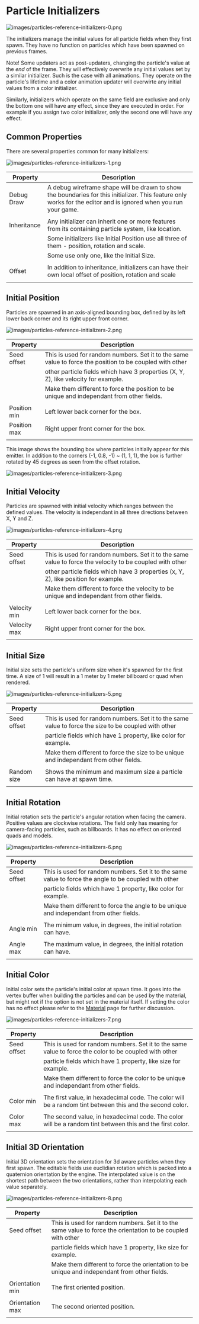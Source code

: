 # Particle Initializers

![images/particles-reference-initializers-0.png](images/particles-reference-initializers-0.png) 

The initializers manage the initial values for all particle fields when they first spawn. They have no function on particles which have been spawned on previous frames.

Note! Some updaters act as post-updaters, changing the particle's value at the *end* of the frame. They will effectively overwrite any initial values set by a similar initializer. Such is the case with all animations. They operate on the particle's lifetime and a color animation updater will overwirte any initial values from a color initializer.

Similarly, initializers which operate on the same field are exclusive and only the bottom one will have any effect, since they are executed in order. For example if you assign two color initializer, only the second one will have any effect.

## Common Properties

There are several properties common for many initializers:

![images/particles-reference-initializers-1.png](images/particles-reference-initializers-1.png) 

| Property                    | Description                                                                                             |
|-----------------------------|---------------------------------------------------------------------------------------------------------|
| Debug Draw                  | A debug wireframe shape will be drawn to show the boundaries for this initializer. This feature only works for the editor and is ignored when you run your game.        |
|                             |                                                                                                         |
| Inheritance                 | Any initializer can inherit one or more features from its containing particle system, like location.    |
|                             | Some initializers like Initial Position use all three of them - position, rotation and scale.           |
|                             | Some use only one, like the Initial Size.                  |
|                             |                                                                                                         |
| Offset                      | In addition to inheritance, initializers can have their own local offset of position, rotation and scale|
|                             |                                                                                                         |

## Initial Position

Particles are spawned in an axis-aligned bounding box, defined by its left lower back corner and its right upper front corner.

![images/particles-reference-initializers-2.png](images/particles-reference-initializers-2.png) 

| Property                    | Description                                                                                             |
|-----------------------------|---------------------------------------------------------------------------------------------------------|
| Seed offset                 | This is used for random numbers. Set it to the same value to force the position to be coupled with other         |
|                             | other particle fields which have 3 properties (X, Y, Z), like velocity for example.                           |
|                             | Make them different to force the position to be unique and independant from other fields.               |
|                             |                                                                                                         |
| Position min                | Left lower back corner for the box.                                                                     |
| Position max                | Right upper front corner for the box.                                                                   |
|                             |                                                                                                         |

This image shows the bounding box where particles initially appear for this emitter. In addition to the corners (-1, 0.8, -1) ~ (1, 1, 1), the box is further rotated by 45 degrees as seen from the offset rotation.

![images/particles-reference-initializers-3.png](images/particles-reference-initializers-3.png) 


## Initial Velocity

Particles are spawned with initial velocity which ranges between the defined values. The velocity is independant in all three directions between X, Y and Z.

![images/particles-reference-initializers-4.png](images/particles-reference-initializers-4.png) 

| Property                    | Description                                                                                             |
|-----------------------------|---------------------------------------------------------------------------------------------------------|
| Seed offset                 | This is used for random numbers. Set it to the same value to force the velocity to be coupled with other         |
|                             | other particle fields which have 3 properties (x, Y, Z), like position for example.                           |
|                             | Make them different to force the velocity to be unique and independant from other fields.               |
|                             |                                                                                                         |
| Velocity min                | Left lower back corner for the box.                                                                     |
| Velocity max                | Right upper front corner for the box.                                                                   |
|                             |                                                                                                         |

## Initial Size

Initial size sets the particle's uniform size when it's spawned for the first time. A size of 1 will result in a 1 meter by 1 meter billboard or quad when rendered.

![images/particles-reference-initializers-5.png](images/particles-reference-initializers-5.png) 

| Property                    | Description                                                                                             |
|-----------------------------|---------------------------------------------------------------------------------------------------------|
| Seed offset                 | This is used for random numbers. Set it to the same value to force the size to be coupled with other             |
|                             | particle fields which have 1 property, like color for example.                                          |
|                             | Make them different to force the size to be unique and independant from other fields.                   |
|                             |                                                                                                         |
| Random size                 | Shows the minimum and maximum size a particle can have at spawn time.                                   |
|                             |                                                                                                         |

## Initial Rotation

Initial rotation sets the particle's angular rotation when facing the camera. Positive values are clockwise rotations. The field only has meaning for camera-facing particles, such as billboards. It has no effect on oriented quads and models.

![images/particles-reference-initializers-6.png](images/particles-reference-initializers-6.png) 

| Property                    | Description                                                                                             |
|-----------------------------|---------------------------------------------------------------------------------------------------------|
| Seed offset                 | This is used for random numbers. Set it to the same value to force the angle to be coupled with other            |
|                             | particle fields which have 1 property, like color for example.                                          |
|                             | Make them different to force the angle to be unique and independant from other fields.                  |
|                             |                                                                                                         |
| Angle min                   | The minimum value, in degrees, the initial rotation can have.                                           |
|                             |                                                                                                         |
| Angle max                   | The maximum value, in degrees, the initial rotation can have.                                           |
|                             |                                                                                                         |


## Initial Color

Initial color sets the particle's initial color at spawn time. It goes into the vertex buffer when building the particles and can be used by the material, but might not if the option is not set in the material itself. If setting the color has no effect please refer to the [Material](../particles-reference-materials/index.md) page for further discussion.

![images/particles-reference-initializers-7.png](images/particles-reference-initializers-7.png) 


| Property                    | Description                                                                                             |
|-----------------------------|---------------------------------------------------------------------------------------------------------|
| Seed offset                 | This is used for random numbers. Set it to the same value to force the color to be coupled with other            |
|                             | particle fields which have 1 property, like size for example.                                           |
|                             | Make them different to force the color to be unique and independant from other fields.                  |
|                             |                                                                                                         |
| Color min                   | The first value, in hexadecimal code. The color will be a random tint between this and the second color.|
|                             |                                                                                                         |
| Color max                   | The second value, in hexadecimal code. The color will be a random tint between this and the first color.|
|                             |                                                                                                         |



## Initial 3D Orientation

Initial 3D orientation sets the orientation for 3d aware particles when they first spawn. The editable fields use euclidian rotation which is packed into a quaternion orientation by the engine. The interpolated value is on the shortest path  between the two orientations, rather than interpolating each value separately.

![images/particles-reference-initializers-8.png](images/particles-reference-initializers-8.png) 


| Property                    | Description                                                                                             |
|-----------------------------|---------------------------------------------------------------------------------------------------------|
| Seed offset                 | This is used for random numbers. Set it to the same value to force the orientation to be coupled with other      |
|                             | particle fields which have 1 property, like size for example.                                           |
|                             | Make them different to force the orientation to be unique and independant from other fields.            |
|                             |                                                                                                         |
| Orientation min             | The first oriented position.                                                                            |
|                             |                                                                                                         |
| Orientation max             | The second oriented position.                                                                           |
|                             |                                                                                                         |

